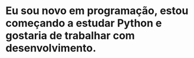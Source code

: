 # Eu sou novo em programação, estou começando a estudar Python e gostaria de trabalhar com desenvolvimento.
